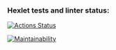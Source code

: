 ### Hexlet tests and linter status:
[![Actions Status](https://github.com/Rigoprogrammist/frontend-project-44/workflows/hexlet-check/badge.svg)](https://github.com/Rigoprogrammist/frontend-project-44/actions)

[![Maintainability](https://api.codeclimate.com/v1/badges/eb43e7feeac3a3aa609a/maintainability)](https://codeclimate.com/github/Rigoprogrammist/frontend-project-44/maintainability)